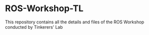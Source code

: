 # ROS-Workshop-TL
This repository contains all the details and files of the ROS Workshop conducted by Tinkerers' Lab
